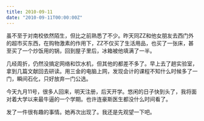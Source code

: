 ```yaml
---
title: 2010-09-11
date: "2010-09-11T00:00:00Z"
---
```


虽不至于对南校依然陌生，但比之前熟悉了不少。昨天同ZZ和他女朋友去西门外的超市买东西，在购物激素的作用下，ZZ不仅买了生活用品，也买了一张床，甚至买了一个炒饭用的锅，回到屋子里后，冰箱被他填满了一半。

几经周折，仍然没搞定网络和饮水机，但其他的都差不多了。早上去了趟实验室，拿到几篇文献回去研读。用三金的电脑上网，发现会计的课程不知什么时候多了一门，瞬间石化，只好放弃一门公选。

今天九月11号，很多人回来，明天注册，后天开学。悠闲的日子快到头了，我将面对着大学以来最牛逼的一个学期。也许连豪斯医生都没什么时间看了。

发了一件很有趣的事情。她再次出现了。我还是先观望一下吧。